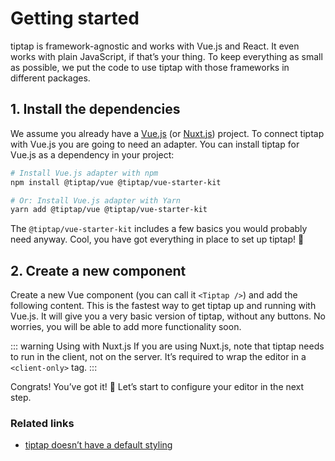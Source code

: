 # Getting started

tiptap is framework-agnostic and works with Vue.js and React. It even works with plain JavaScript, if that’s your thing. To keep everything as small as possible, we put the code to use tiptap with those frameworks in different packages.

## 1. Install the dependencies

We assume you already have a [Vue.js](https://cli.vuejs.org/) (or [Nuxt.js](https://nuxtjs.org/)) project. To connect tiptap with Vue.js you are going to need an adapter. You can install tiptap for Vue.js as a dependency in your project:

```bash
# Install Vue.js adapter with npm
npm install @tiptap/vue @tiptap/vue-starter-kit

# Or: Install Vue.js adapter with Yarn
yarn add @tiptap/vue @tiptap/vue-starter-kit
```

The `@tiptap/vue-starter-kit` includes a few basics you would probably need anyway. Cool, you have got everything in place to set up tiptap! 🙌

## 2. Create a new component

Create a new Vue component (you can call it `<Tiptap />`) and add the following content. This is the fastest way to get tiptap up and running with Vue.js. It will give you a very basic version of tiptap, without any buttons. No worries, you will be able to add more functionality soon.

<demo name="Guide/GettingStarted" />

::: warning Using with Nuxt.js
If you are using Nuxt.js, note that tiptap needs to run in the client, not on the server. It’s required to wrap the editor in a `<client-only>` tag.
:::

Congrats! You’ve got it! 🎉 Let’s start to configure your editor in the next step.

### Related links

- [tiptap doesn’t have a default styling](#)
